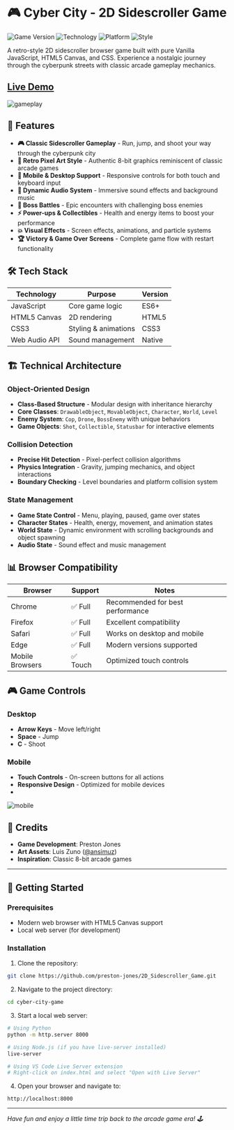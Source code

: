 # 🎮 Cyber City - 2D Sidescroller Game

![Game Version](https://img.shields.io/badge/Version-1.0-blue)
![Technology](https://img.shields.io/badge/Tech-Vanilla%20JavaScript-yellow)
![Platform](https://img.shields.io/badge/Platform-Browser-green)
![Style](https://img.shields.io/badge/Art%20Style-8--Bit%20Pixel-purple)

A retro-style 2D sidescroller browser game built with pure Vanilla JavaScript, HTML5 Canvas, and CSS. Experience a nostalgic journey through the cyberpunk streets with classic arcade gameplay mechanics.

## [Live Demo](https://preston-jones.github.io/2D_Sidescroller_Game/)
![gameplay](assets/screenshots/board.JPG)

## 🎯 Features

- **🎮 Classic Sidescroller Gameplay** - Run, jump, and shoot your way through the cyberpunk city
- **🎨 Retro Pixel Art Style** - Authentic 8-bit graphics reminiscent of classic arcade games  
- **📱 Mobile & Desktop Support** - Responsive controls for both touch and keyboard input
- **🎵 Dynamic Audio System** - Immersive sound effects and background music
- **👾 Boss Battles** - Epic encounters with challenging boss enemies
- **⚡ Power-ups & Collectibles** - Health and energy items to boost your performance
- **💥 Visual Effects** - Screen effects, animations, and particle systems
- **🏆 Victory & Game Over Screens** - Complete game flow with restart functionality

## 🛠️ Tech Stack

| Technology | Purpose | Version |
|------------|---------|---------|
| JavaScript | Core game logic | ES6+ |
| HTML5 Canvas | 2D rendering | HTML5 |
| CSS3 | Styling & animations | CSS3 |
| Web Audio API | Sound management | Native |

## 🏗️ Technical Architecture

### Object-Oriented Design
- **Class-Based Structure** - Modular design with inheritance hierarchy
- **Core Classes**: `DrawableObject`, `MovableObject`, `Character`, `World`, `Level`
- **Enemy System**: `Cop`, `Drone`, `BossEnemy` with unique behaviors
- **Game Objects**: `Shot`, `Collectible`, `Statusbar` for interactive elements

### Collision Detection
- **Precise Hit Detection** - Pixel-perfect collision algorithms
- **Physics Integration** - Gravity, jumping mechanics, and object interactions
- **Boundary Checking** - Level boundaries and platform collision system

### State Management
- **Game State Control** - Menu, playing, paused, game over states
- **Character States** - Health, energy, movement, and animation states
- **World State** - Dynamic environment with scrolling backgrounds and object spawning
- **Audio State** - Sound effect and music management

## 📊 Browser Compatibility

| Browser | Support | Notes |
|---------|---------|-------|
| Chrome | ✅ Full | Recommended for best performance |
| Firefox | ✅ Full | Excellent compatibility |
| Safari | ✅ Full | Works on desktop and mobile |
| Edge | ✅ Full | Modern versions supported |
| Mobile Browsers | ✅ Touch | Optimized touch controls |

## 🎮 Game Controls

### Desktop
- **Arrow Keys** - Move left/right
- **Space** - Jump
- **C** - Shoot

### Mobile
- **Touch Controls** - On-screen buttons for all actions
- **Responsive Design** - Optimized for mobile devices
- 
![mobile](assets/screenshots/board.JPG)

## 🎨 Credits

- **Game Development**: Preston Jones
- **Art Assets**: Luis Zuno ([@ansimuz](https://ansimuz.com/))
- **Inspiration**: Classic 8-bit arcade games

---

## 🚀 Getting Started

### Prerequisites
- Modern web browser with HTML5 Canvas support
- Local web server (for development)

### Installation

1. Clone the repository:
```bash
git clone https://github.com/preston-jones/2D_Sidescroller_Game.git
```

2. Navigate to the project directory:
```bash
cd cyber-city-game
```

3. Start a local web server:
```bash
# Using Python
python -m http.server 8000

# Using Node.js (if you have live-server installed)
live-server

# Using VS Code Live Server extension
# Right-click on index.html and select "Open with Live Server"
```

4. Open your browser and navigate to:
```
http://localhost:8000
```

---

*Have fun and enjoy a little time trip back to the arcade game era! 🕹️*
